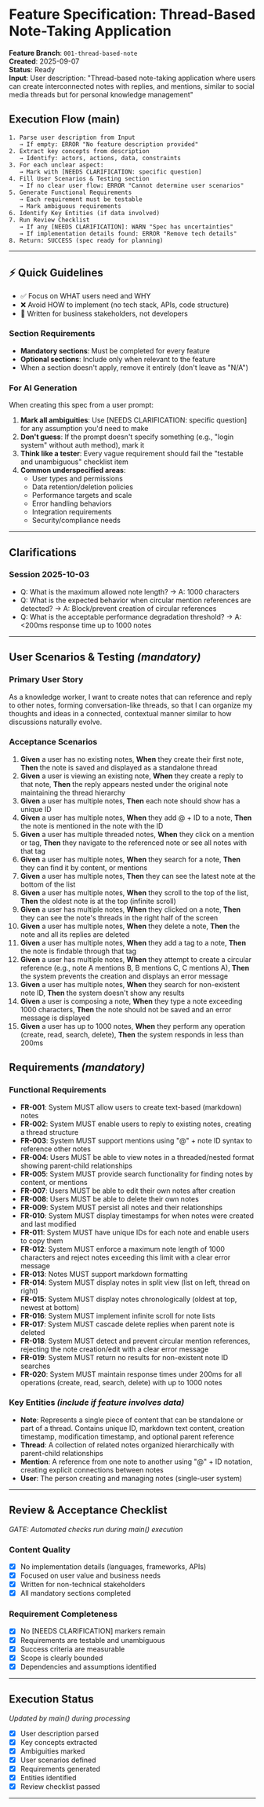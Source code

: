 # Feature Specification: Thread-Based Note-Taking Application

**Feature Branch**: `001-thread-based-note`  
**Created**: 2025-09-07  
**Status**: Ready  
**Input**: User description: "Thread-based note-taking application where users can create interconnected notes with replies, and mentions, similar to social media threads but for personal knowledge management"

## Execution Flow (main)
```
1. Parse user description from Input
   → If empty: ERROR "No feature description provided"
2. Extract key concepts from description
   → Identify: actors, actions, data, constraints
3. For each unclear aspect:
   → Mark with [NEEDS CLARIFICATION: specific question]
4. Fill User Scenarios & Testing section
   → If no clear user flow: ERROR "Cannot determine user scenarios"
5. Generate Functional Requirements
   → Each requirement must be testable
   → Mark ambiguous requirements
6. Identify Key Entities (if data involved)
7. Run Review Checklist
   → If any [NEEDS CLARIFICATION]: WARN "Spec has uncertainties"
   → If implementation details found: ERROR "Remove tech details"
8. Return: SUCCESS (spec ready for planning)
```

---

## ⚡ Quick Guidelines
- ✅ Focus on WHAT users need and WHY
- ❌ Avoid HOW to implement (no tech stack, APIs, code structure)
- 👥 Written for business stakeholders, not developers

### Section Requirements
- **Mandatory sections**: Must be completed for every feature
- **Optional sections**: Include only when relevant to the feature
- When a section doesn't apply, remove it entirely (don't leave as "N/A")

### For AI Generation
When creating this spec from a user prompt:
1. **Mark all ambiguities**: Use [NEEDS CLARIFICATION: specific question] for any assumption you'd need to make
2. **Don't guess**: If the prompt doesn't specify something (e.g., "login system" without auth method), mark it
3. **Think like a tester**: Every vague requirement should fail the "testable and unambiguous" checklist item
4. **Common underspecified areas**:
   - User types and permissions
   - Data retention/deletion policies  
   - Performance targets and scale
   - Error handling behaviors
   - Integration requirements
   - Security/compliance needs

---

## Clarifications

### Session 2025-10-03
- Q: What is the maximum allowed note length? → A: 1000 characters
- Q: What is the expected behavior when circular mention references are detected? → A: Block/prevent creation of circular references
- Q: What is the acceptable performance degradation threshold? → A: <200ms response time up to 1000 notes

---

## User Scenarios & Testing *(mandatory)*

### Primary User Story
As a knowledge worker, I want to create notes that can reference and reply to other notes, forming conversation-like threads, so that I can organize my thoughts and ideas in a connected, contextual manner similar to how discussions naturally evolve.

### Acceptance Scenarios
1. **Given** a user has no existing notes, **When** they create their first note, **Then** the note is saved and displayed as a standalone thread
2. **Given** a user is viewing an existing note, **When** they create a reply to that note, **Then** the reply appears nested under the original note maintaining the thread hierarchy
3. **Given** a user has multiple notes, **Then** each note should show has a unique ID
4. **Given** a user has multiple notes, **When** they add @ + ID to a note, **Then** the note is mentioned in the note with the ID
6. **Given** a user has multiple threaded notes, **When** they click on a mention or tag, **Then** they navigate to the referenced note or see all notes with that tag
7. **Given** a user has multiple notes, **When** they search for a note, **Then** they can find it by content, or mentions
8. **Given** a user has multiple notes, **Then** they can see the latest note at the bottom of the list
9. **Given** a user has multiple notes, **When** they scroll to the top of the list, **Then** the oldest note is at the top (infinite scroll)
10. **Given** a user has multiple notes, **When** they clicked on a note, **Then** they can see the note's threads in the right half of the screen
11. **Given** a user has multiple notes, **When** they delete a note, **Then** the note and all its replies are deleted
12. **Given** a user has multiple notes, **When** they add a tag to a note, **Then** the note is findable through that tag
13. **Given** a user has multiple notes, **When** they attempt to create a circular reference (e.g., note A mentions B, B mentions C, C mentions A), **Then** the system prevents the creation and displays an error message
14. **Given** a user has multiple notes, **When** they search for non-existent note ID, **Then** the system doesn't show any results
15. **Given** a user is composing a note, **When** they type a note exceeding 1000 characters, **Then** the note should not be saved and an error message is displayed
16. **Given** a user has up to 1000 notes, **When** they perform any operation (create, read, search, delete), **Then** the system responds in less than 200ms


## Requirements *(mandatory)*

### Functional Requirements
- **FR-001**: System MUST allow users to create text-based (markdown) notes
- **FR-002**: System MUST enable users to reply to existing notes, creating a thread structure
- **FR-003**: System MUST support mentions using "@" + note ID syntax to reference other notes
- **FR-004**: Users MUST be able to view notes in a threaded/nested format showing parent-child relationships
- **FR-005**: System MUST provide search functionality for finding notes by content, or mentions
- **FR-007**: Users MUST be able to edit their own notes after creation
- **FR-008**: Users MUST be able to delete their own notes
- **FR-009**: System MUST persist all notes and their relationships
- **FR-010**: System MUST display timestamps for when notes were created and last modified
- **FR-011**: System MUST have unique IDs for each note and enable users to copy them
- **FR-012**: System MUST enforce a maximum note length of 1000 characters and reject notes exceeding this limit with a clear error message
- **FR-013**: Notes MUST support markdown formatting
- **FR-014**: System MUST display notes in split view (list on left, thread on right)
- **FR-015**: System MUST display notes chronologically (oldest at top, newest at bottom)
- **FR-016**: System MUST implement infinite scroll for note lists
- **FR-017**: System MUST cascade delete replies when parent note is deleted
- **FR-018**: System MUST detect and prevent circular mention references, rejecting the note creation/edit with a clear error message
- **FR-019**: System MUST return no results for non-existent note ID searches
- **FR-020**: System MUST maintain response times under 200ms for all operations (create, read, search, delete) with up to 1000 notes

### Key Entities *(include if feature involves data)*
- **Note**: Represents a single piece of content that can be standalone or part of a thread. Contains unique ID, markdown text content, creation timestamp, modification timestamp, and optional parent reference
- **Thread**: A collection of related notes organized hierarchically with parent-child relationships
- **Mention**: A reference from one note to another using "@" + ID notation, creating explicit connections between notes
- **User**: The person creating and managing notes (single-user system)

---

## Review & Acceptance Checklist
*GATE: Automated checks run during main() execution*

### Content Quality
- [x] No implementation details (languages, frameworks, APIs)
- [x] Focused on user value and business needs
- [x] Written for non-technical stakeholders
- [x] All mandatory sections completed

### Requirement Completeness
- [x] No [NEEDS CLARIFICATION] markers remain
- [x] Requirements are testable and unambiguous  
- [x] Success criteria are measurable
- [x] Scope is clearly bounded
- [x] Dependencies and assumptions identified

---

## Execution Status
*Updated by main() during processing*

- [x] User description parsed
- [x] Key concepts extracted
- [x] Ambiguities marked
- [x] User scenarios defined
- [x] Requirements generated
- [x] Entities identified
- [x] Review checklist passed

---